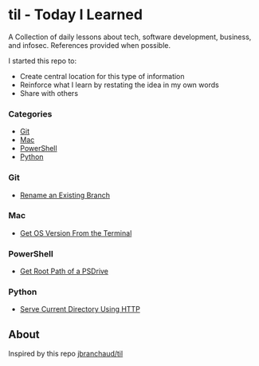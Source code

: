 # til - Today I Learned

A Collection of daily lessons about tech, software development, business, and infosec.
References provided when possible.

I started this repo to:

+ Create central location for this type of information
+ Reinforce what I learn by restating the idea in my own words
+ Share with others

### Categories

+ [Git](#git)
+ [Mac](#mac)
+ [PowerShell](#powershell)
+ [Python](#python)

### Git

+ [Rename an Existing Branch](git/rename-existing-branch.md)

### Mac

+ [Get OS Version From the Terminal](mac/get-os-version-from-terminal.md)

### PowerShell

+ [Get Root Path of a PSDrive](powershell/get-root-path-of-psdrive.md)

### Python

+ [Serve Current Directory Using HTTP](python/serve-current-directory-using-http.md)

## About

Inspired by this repo [jbranchaud/til](https://github.com/jbranchaud/til)
